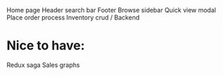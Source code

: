 Home page
Header search bar
Footer
Browse sidebar
Quick view modal
Place order process
Inventory crud / Backend

# Nice to have:

Redux saga
Sales graphs
